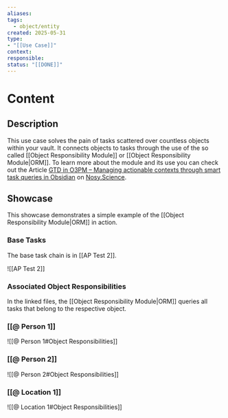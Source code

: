 ```yaml
---
aliases:
tags:
  - object/entity
created: 2025-05-31
type:
- "[[Use Case]]"
context:
responsible:
status: "[[DONE]]"
---
```

# Content
## Description
This use case solves the pain of tasks scattered over countless objects within your vault. It connects objects to tasks through the use of the so called [[Object Responsibility Module]] or [[Object Responsibility Module|ORM]]. 
To learn more about the module and its use you can check out the Article [GTD in O3PM – Managing actionable contexts through smart task queries in Obsidian](https://nosy.science/2025/06/03/gtd-in-o3pm-managing-actionable-contexts-through-smart-task-queries-in-obsidian/) on [Nosy.Science](https://nosy.science/).


## Showcase

This showcase demonstrates a simple example of the [[Object Responsibility Module|ORM]] in action. 

### Base Tasks
The base task chain is in [[AP Test 2]]. 

![[AP Test 2]]


### Associated Object Responsibilities
In the linked files, the [[Object Responsibility Module|ORM]] queries all tasks that belong to the respective object.

### [[@ Person 1]]
![[@ Person 1#Object Responsibilities]]


### [[@ Person 2]]
![[@ Person 2#Object Responsibilities]]

### [[@ Location 1]]
![[@ Location 1#Object Responsibilities]]